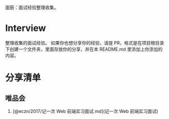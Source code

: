 
面筋：面试经验整理收集。

# Interview 

整理收集的面试经验。 如果你也想分享你的经验，请提 PR，格式是在项目根目录下创建一个文件夹，里面存放你的分享，并在本 README.md 里添加上你添加的内容。 


# 分享清单

## 唯品会 

1. [@eczn/2017/记一次 Web 前端实习面试.md](记一次 Web 前端实习面试)


